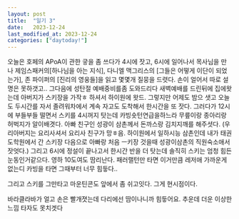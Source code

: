 ```yaml
---
layout: post
title:  "일기 3"
date:   2023-12-24
last_modified_at: 2023-12-24
categories: ["daytoday!"]
---
```


오늘은 호페의 APoA이 관한 긓을 좀 쓰다가 4시에 잣고, 6시에 일어나서 목사님을 만나 제임스패커의[하나님을 아는 지식], 다니엘 맥그리스의 [그들은 어떻게 이단이 되었는가], 존 파이퍼의 [진리의 영웅들]을 읽고 몇몇개 질뭉을 드렷다. 손이 얼어서 따로 설명은 못하갯고..
그다음에 성탄절 예배중비를좀 도와드리다 새벽예배를 드린뒤에 집에왓는데 아버지가 스키장을 가작ㅎ 하셔서 하이원에 왓드. 그렇지만 어제도 밤으 샛고 오늘도 두시간를 자서 졸려워차에서 계속 자고도 도착해서 한시간을 또 잣다. 그러다가 12시에 부들부들 떨면서 스키를 4시꺼지 탓는데 카빙숏턴연급을하느라 무릎이랑 종아리랑 허벅지가 알이배겻다. 아빠 친구인 성광이 삼촌께서 돈까스랑 김치지깨를 해주셧다. (우리아버지는 요리사셔서 요리사 친구가 망ㅎ음. 하이원에서 일하시능 삼촌인데 내가 태권도학원에서 간 스키장 다음으로 아빠랑 처음 ㅡ키장 것을때 성광이삼촌의 직원숙소애서 잣엇다.) 그리고 6시에 정설이 끝나고서 한시간 반을 더 탓는데 솔직히 스키는 엄청 힘든 눈동인거같으다. 영하 10도여도 땀리난다. 패러랠턴만 타면 이거만큼 레저애 가까운게 없는디 카빙을 타면 그때부터 너무 힘듷다.. 

그리고 스키를 그만타고 마운틴콘도 앞에서 좀 쉬고잇다. 그게 현시점이다.

바라클라바가 얼고 손은 빨개졋는데 다리에선 땀이나니까 힘듷어요. 추운데 더운 이상한 느낌 타자도 못치겟다 